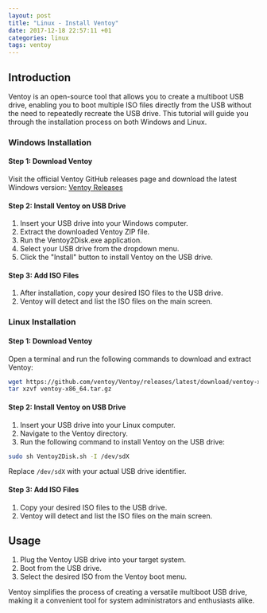 ```yaml
---
layout: post
title: "Linux - Install Ventoy"
date: 2017-12-18 22:57:11 +01
categories: linux
tags: ventoy
---
```


## Introduction

Ventoy is an open-source tool that allows you to create a multiboot USB drive, enabling you to boot multiple ISO files directly from the USB without the need to repeatedly recreate the USB drive. This tutorial will guide you through the installation process on both Windows and Linux.

### Windows Installation

#### Step 1: Download Ventoy

Visit the official Ventoy GitHub releases page and download the latest Windows version: [Ventoy Releases](https://github.com/ventoy/Ventoy/releases)

#### Step 2: Install Ventoy on USB Drive

1. Insert your USB drive into your Windows computer.
2. Extract the downloaded Ventoy ZIP file.
3. Run the Ventoy2Disk.exe application.
4. Select your USB drive from the dropdown menu.
5. Click the "Install" button to install Ventoy on the USB drive.

#### Step 3: Add ISO Files

1. After installation, copy your desired ISO files to the USB drive.
2. Ventoy will detect and list the ISO files on the main screen.

### Linux Installation

#### Step 1: Download Ventoy

Open a terminal and run the following commands to download and extract Ventoy:

```bash
wget https://github.com/ventoy/Ventoy/releases/latest/download/ventoy-x86_64.tar.gz
tar xzvf ventoy-x86_64.tar.gz
```

#### Step 2: Install Ventoy on USB Drive

1. Insert your USB drive into your Linux computer.
2. Navigate to the Ventoy directory.
3. Run the following command to install Ventoy on the USB drive:

```bash
sudo sh Ventoy2Disk.sh -I /dev/sdX
```

Replace `/dev/sdX` with your actual USB drive identifier.

#### Step 3: Add ISO Files

1. Copy your desired ISO files to the USB drive.
2. Ventoy will detect and list the ISO files on the main screen.

## Usage

1. Plug the Ventoy USB drive into your target system.
2. Boot from the USB drive.
3. Select the desired ISO from the Ventoy boot menu.

Ventoy simplifies the process of creating a versatile multiboot USB drive, making it a convenient tool for system administrators and enthusiasts alike.
